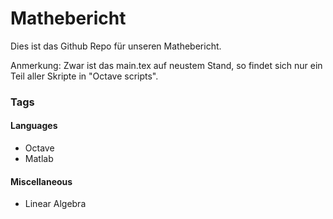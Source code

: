 # Mathebericht


Dies ist das Github Repo für unseren Mathebericht.

Anmerkung: Zwar ist das main.tex auf neustem Stand, so findet sich nur ein Teil aller Skripte in "Octave scripts".

### Tags

#### Languages
- Octave
- Matlab

#### Miscellaneous
- Linear Algebra
